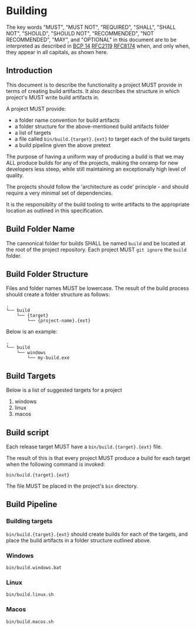 <!-- SPD-License-Identifer: ${#LICENSE}  -->
<!-- COPYRIGHT 2020 - FREIGHTTRUST AND CLEARING CORPORATION, ALL RIGHTS RESERVED -->

# Building

The key words "MUST", "MUST NOT", "REQUIRED", "SHALL", "SHALL NOT", "SHOULD",
"SHOULD NOT", "RECOMMENDED", "NOT RECOMMENDED", "MAY", and "OPTIONAL" in this
document are to be interpreted as described in
[BCP 14](https://tools.ietf.org/html/bcp14)
[RFC2119](https://tools.ietf.org/html/rfc2119)
[RFC8174](https://tools.ietf.org/html/rfc8174) when, and only when, they appear
in all capitals, as shown here.

## Introduction

This document is to describe the functionality a project MUST provide in terms
of creating build artifacts. It also describes the structure in which project's
MUST write build artifacts in.

A project MUST provide:

- a folder name convention for build artifacts
- a folder structure for the above-mentioned build artifacts folder
- a list of targets
- a file called `bin/build.{target}.{ext}` to target each of the build targets
- a build pipeline given the above pretext

The purpose of having a uniform way of producing a build is that we may ALL
produce builds for any of the projects, making the onramp for new developers
less steep, while still maintaining an exceptionally high level of quality.

The projects should follow the 'architecture as code' principle - and should
require a very minimal set of dependencies.

It is the responsibilty of the build tooling to write artifacts to the
appropriate location as outlined in this specification.

## Build Folder Name

The cannonical folder for builds SHALL be named `build` and be located at the
root of the project repository. Each project MUST `git ignore` the `build`
folder.

## Build Folder Structure

Files and folder names MUST be lowercase. The result of the build process should
create a folder structure as follows:

```
.
└── build
    └── {target}
        └── {project-name}.{ext}
```

Below is an example:

```
.
└── build
    └── windows
        └── my-build.exe
```

## Build Targets

Below is a list of suggested targets for a project

1. windows
2. linux
3. macos

## Build script

Each release target MUST have a `bin/build.{target}.{ext}` file.

The result of this is that every project MUST produce a build for each target
when the following command is invoked:

```
bin/build.{target}.{ext}
```

The file MUST be placed in the project's `bin` directory.

## Build Pipeline

### Building targets

`bin/build.{target}.{ext}` should create builds for each of the targets, and
place the build artifacts in a folder structure outlined above.

### Windows

```
bin/build.windows.bat
```

### Linux

```
bin/build.linux.sh
```

### Macos

```
bin/build.macos.sh
```
